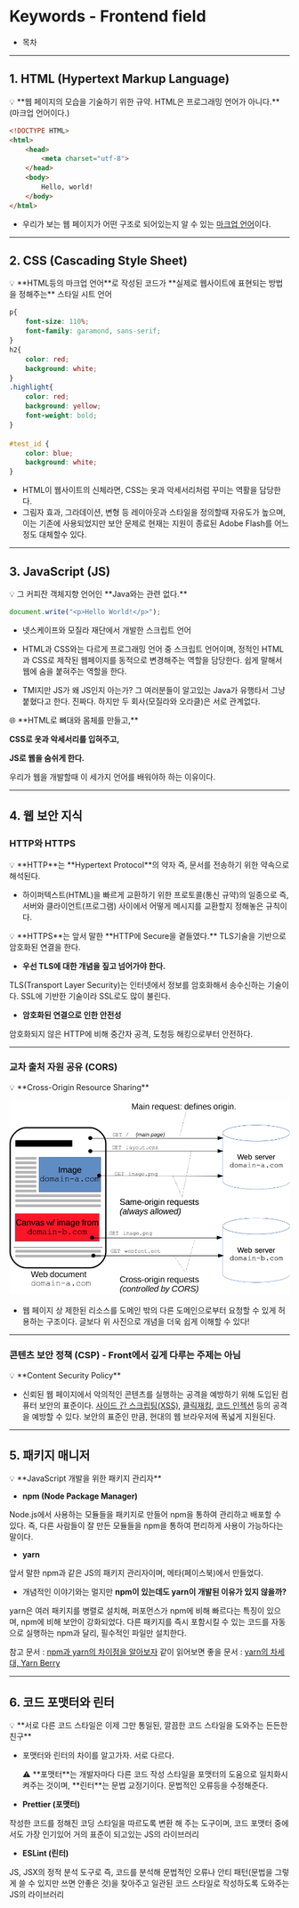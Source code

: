 # Keywords - Frontend field

- 목차

---

## 1. HTML (Hypertext Markup Language)

<aside>
💡 **웹 페이지의 모습을 기술하기 위한 규약. HTML은 프로그래밍 언어가 아니다.** (마크업 언어이다.)

</aside>

```html
<!DOCTYPE HTML>
<html>
    <head>
        <meta charset="utf-8">
    </head>
    <body>
        Hello, world!
    </body>
</html>
```

- 우리가 보는 웹 페이지가 어떤 구조로 되어있는지 알 수 있는 [마크업 언어](https://ko.wikipedia.org/wiki/%EB%A7%88%ED%81%AC%EC%97%85_%EC%96%B8%EC%96%B4)이다.

---

## 2. CSS (Cascading Style Sheet)

<aside>
💡 **HTML등의 마크업 언어**로 작성된 코드가 **실제로 웹사이트에 표현되는 방법을 정해주는** 스타일 시트 언어

</aside>

```css
p{
    font-size: 110%;
    font-family: garamond, sans-serif;
}
h2{
    color: red;
    background: white;
}
.highlight{
    color: red;
    background: yellow;
    font-weight: bold;
}

#test_id {
    color: blue;
    background: white;
}
```

- HTML이 웹사이트의 신체라면, CSS는 옷과 악세서리처럼 꾸미는 역활을 담당한다.
- 그림자 효과, 그라데이션, 변형 등 레이아웃과 스타일을 정의할때 자유도가 높으며, 이는 기존에 사용되었지만 보안 문제로 현재는 지원이 종료된 Adobe Flash를 어느정도 대체할수 있다.

---

## 3. JavaScript (JS)

<aside>
💡 그 커피잔 객체지향 언어인 **Java와는 관련 없다.**

</aside>

```jsx
document.write("<p>Hello World!</p>");
```

- 넷스케이프와 모질라 재단에서 개발한 스크립트 언어

- HTML과 CSS와는 다르게 프로그래밍 언어 중 스크립트 언어이며, 정적인 HTML과 CSS로 제작된 웹페이지를 동적으로 변경해주는 역할을 담당한다. 쉽게 말해서 웹에 숨을 붙혀주는 역할을 한다.

- TMI지만 JS가 왜 JS인지 아는가? 그 여러분들이 알고있는 Java가 유행타서 그냥 붙혔다고 한다. 진짜다. 하지만 두 회사(모질라와 오라클)은 서로 관계없다.

<aside>
🌐 **HTML로 뼈대와 몸체를 만들고,**

**CSS로 옷과 악세서리를 입혀주고,**

**JS로 웹을 숨쉬게 한다.**

우리가 웹을 개발할때 이 세가지 언어를 배워야하 하는 이유이다.

</aside>

---

## 4. 웹 보안 지식

### HTTP와 HTTPS

<aside>
💡 **HTTP**는 **Hypertext Protocol**의 약자 즉, 문서를 전송하기 위한 약속으로 해석된다.

</aside>

- 하이퍼텍스트(HTML)을 빠르게 교환하기 위한 프로토콜(통신 규약)의 일종으로 즉, 서버와 클라이언트(프로그램) 사이에서 어떻게 메시지를 교환할지 정해놓은 규칙이다.

<aside>
💡 **HTTPS**는 앞서 말한 **HTTP에 Secure을 곁들였다.** TLS기술을 기반으로 암호화된 연결을 한다.

</aside>

- **우선 TLS에 대한 개념을 짚고 넘어가야 한다.**

TLS(Transport Layer Security)는 인터넷에서 정보를 암호화해서 송수신하는 기술이다. SSL에 기반한 기술이라 SSL로도 많이 불린다.

- **암호화된 연결으로 인한 안전성**

암호화되지 않은 HTTP에 비해 중간자 공격, 도청등 해킹으로부터 안전하다.

---

### 교차 출처 자원 공유 (CORS)

<aside>
💡 **Cross-Origin Resource Sharing**

</aside>

![Untitled](Keywords%20-%20e06a6/Untitled.png)

- 웹 페이지 상 제한된 리소스를 도메인 밖의 다른 도메인으로부터 요청할 수 있게 허용하는 구조이다. 글보다 위 사진으로 개념을 더욱 쉽게 이해할 수 있다!

---

### 콘텐츠 보안 정책 (CSP) - Front에서 깊게 다루는 주제는 아님

<aside>
💡 **Content Security Policy**

</aside>

- 신뢰된 웹 페이지에서 악의적인 콘텐츠를 실행하는 공격을 예방하기 위해 도입된 컴퓨터 보안의 표준이다. [사이드 간 스크립팅(XSS)](https://ko.wikipedia.org/wiki/%EC%82%AC%EC%9D%B4%ED%8A%B8_%EA%B0%84_%EC%8A%A4%ED%81%AC%EB%A6%BD%ED%8C%85), [클릭재킹](https://ko.wikipedia.org/wiki/%ED%81%B4%EB%A6%AD%EC%9E%AC%ED%82%B9), [코드 인젝션](https://ko.wikipedia.org/wiki/%EC%BD%94%EB%93%9C_%EC%9D%B8%EC%A0%9D%EC%85%98) 등의 공격을 예방할 수 있다. 보안의 표준인 만큼, 현대의 웹 브라우저에 폭넓게 지원된다.

---

## 5. 패키지 매니저

<aside>
💡 **JavaScript 개발을 위한 패키지 관리자**

</aside>

- **npm (Node Package Manager)**

Node.js에서 사용하는 모듈들을 패키지로 만들어 npm을 통하여 관리하고 배포할 수 있다. 즉, 다른 사람들이 잘 만든 모듈들을 npm을 통하여 편리하게 사용이 가능하다는 말이다.

- **yarn**

앞서 말한 npm과 같은 JS의 패키지 관리자이며, 메타(페이스북)에서 만들었다.

- 개념적인 이야기와는 멀지만 **npm이 있는데도 yarn이 개발된 이유가 있지 않을까?**

yarn은 여러 패키지를 병렬로 설치해, 퍼포먼스가 npm에 비해 빠르다는 특징이 있으며, npm에 비해 보안이 강화되었다. 다른 패키지를 즉시 포함시킬 수 있는 코드를 자동으로 실행하는 npm과 달리, 필수적인 파일만 설치한다. 

참고 문서 : [npm과 yarn의 차이점을 알아보자](https://developer0809.tistory.com/128)
같이 읽어보면 좋을 문서 : [yarn의 차세대, Yarn Berry](https://toss.tech/article/node-modules-and-yarn-berry)

---

## 6. 코드 포맷터와 린터

<aside>
💡 **서로 다른 코드 스타일은 이제 그만
통일된, 깔끔한 코드 스타일을 도와주는 든든한 친구**

</aside>

- 포맷터와 린터의 차이를 알고가자. 서로 다르다.
    
    <aside>
    ⚠️ **포맷터**는 개발자마다 다른 코드 작성 스타일을 포맷터의 도움으로 일치화시켜주는 것이며, **린터**는 문법 교정기이다. 문법적인 오류등을 수정해준다.
    
    </aside>
    

- **Prettier (포맷터)**

작성한 코드를 정해진 코딩 스타일을 따르도록 변환 해 주는 도구이며, 코드 포맷터 중에서도 가장 인기있어 거의 표준이 되고있는 JS의 라이브러리

- **ESLint (린터)**

JS, JSX의 정적 분석 도구로 즉, 코드를 분석해 문법적인 오류나 안티 패턴(문법을 그렇게 쓸 수 있지만 쓰면 안좋은 것)을 찾아주고 일관된 코드 스타일로 작성하도록 도와주는 JS의 라이브러리